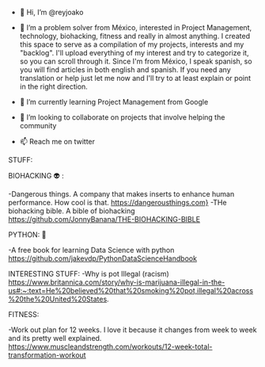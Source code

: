 - 👋 Hi, I’m @reyjoako
- 👀 I’m a problem solver from México, interested in Project Management, technology, biohacking, fitness and really in almost anything. I created this space to serve 
as a compilation of my projects, interests and my "backlog". I'll upload everything of my interest and try to categorize it, so you can scroll through it. 
Since I'm from México, I speak spanish, so you will find articles in both english and spanish. If you need any translation or help just let me now and I'll try to at
least explain or point in the right direction.

- 🌱 I’m currently learning Project Management from Google
- 💞️ I’m looking to collaborate on projects that involve helping the community
- 📫 Reach me on twitter 

STUFF:

BIOHACKING 👽 :

-Dangerous things. A company that makes inserts to enhance human performance. How cool is that. https://dangerousthings.com}
-THe biohacking bible. A bible of biohacking https://github.com/JonnyBanana/THE-BIOHACKING-BIBLE

PYTHON: 🐍

-A free book for learning Data Science with python https://github.com/jakevdp/PythonDataScienceHandbook

INTERESTING STUFF:
-Why is pot Illegal (racism) https://www.britannica.com/story/why-is-marijuana-illegal-in-the-us#:~:text=He%20believed%20that%20smoking%20pot,illegal%20across%20the%20United%20States.

FITNESS:

-Work out plan for 12 weeks. I love it because it changes from week to week and its pretty well explained. 
https://www.muscleandstrength.com/workouts/12-week-total-transformation-workout

<!---
reyjoako/reyjoako is a ✨ special ✨ repository because its `README.md` (this file) appears on your GitHub profile.
You can click the Preview link to take a look at your changes.
--->
